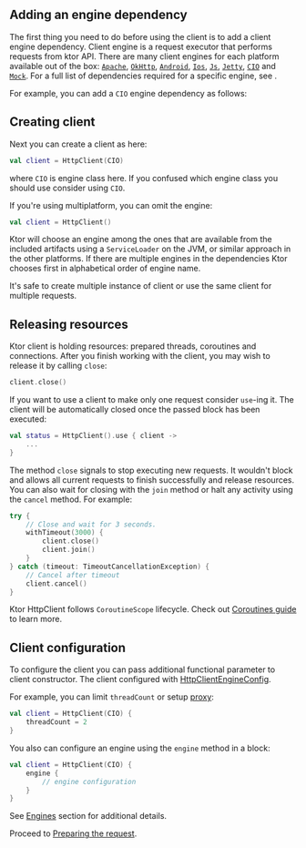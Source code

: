 [//]: # (title: Client)

<include src="lib.md" include-id="outdated_warning"/>

## Adding an engine dependency

The first thing you need to do before using the client is to add a client engine dependency. Client engine is a request executor that performs requests from ktor API. There are many client engines for each platform available out of the box: [`Apache`](http-client_engines.md#apache),
[`OkHttp`](http-client_engines.md#okhttp),
[`Android`](http-client_engines.md#android),
[`Ios`](http-client_engines.md#ios),
[`Js`](http-client_engines.md#js-javascript),
[`Jetty`](http-client_engines.md#jetty),
[`CIO`](http-client_engines.md#cio) and [`Mock`](http-client_engines.md#mock). For a full list of dependencies required for a specific engine, see [](http-client_engines.md#dependencies). 

For example, you can add a `CIO` engine dependency as follows:
<var name="artifact_name" value="ktor-client-cio"/>
<include src="lib.md" include-id="add_ktor_artifact"/>

## Creating client

Next you can create a client as here:

```kotlin
val client = HttpClient(CIO)
```

where `CIO` is engine class here. If you confused which engine class you should use consider using `CIO`.

If you're using multiplatform, you can omit the engine:

```kotlin
val client = HttpClient()
```

Ktor will choose an engine among the ones that are available from the included artifacts using a `ServiceLoader` on the JVM, or similar approach in the other platforms. If there are multiple engines in the dependencies Ktor chooses first in alphabetical order of engine name.

It's safe to create multiple instance of client or use the same client for multiple requests.

## Releasing resources

Ktor client is holding resources: prepared threads, coroutines and connections. After you finish working with the client, you may wish to release it by calling `close`:

```kotlin
client.close()
```

If you want to use a client to make only one request consider `use`-ing it. The client will be automatically closed once the passed block has been executed:

```kotlin
val status = HttpClient().use { client ->
    ...
}
```

The method `close` signals to stop executing new requests. It wouldn't block and allows all current requests to finish successfully and release resources. You can also wait for closing with the `join` method or halt any activity using the `cancel` method. For example:

```kotlin
try {
    // Close and wait for 3 seconds.
    withTimeout(3000) {
        client.close()
        client.join()
    }
} catch (timeout: TimeoutCancellationException) {
    // Cancel after timeout
    client.cancel()
}
```

Ktor HttpClient follows `CoroutineScope` lifecycle. Check out [Coroutines guide](https://kotlin.github.io/kotlinx.coroutines/kotlinx-coroutines-core/kotlinx.coroutines/-coroutine-scope/) to learn more.

## Client configuration

To configure the client you can pass additional functional parameter to client constructor. The client configured with [HttpClientEngineConfig](https://api.ktor.io/%ktor_version%/io.ktor.client.engine/-http-client-engine-config/index.html).

For example, you can limit `threadCount` or setup [proxy](proxy.md):

```kotlin
val client = HttpClient(CIO) {
    threadCount = 2
}
```

You also can configure an engine using the `engine` method in a block:

```kotlin
val client = HttpClient(CIO) {
    engine {
        // engine configuration
    }
}
```

See [Engines](http-client_engines.md) section for additional details.

Proceed to [Preparing the request](request.md).
